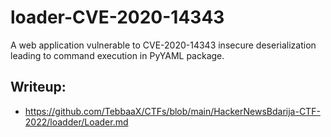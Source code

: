 # loader-CVE-2020-14343
A web application vulnerable to CVE-2020-14343 insecure deserialization leading to command execution in PyYAML package.

## Writeup:
- https://github.com/TebbaaX/CTFs/blob/main/HackerNewsBdarija-CTF-2022/loadder/Loader.md

